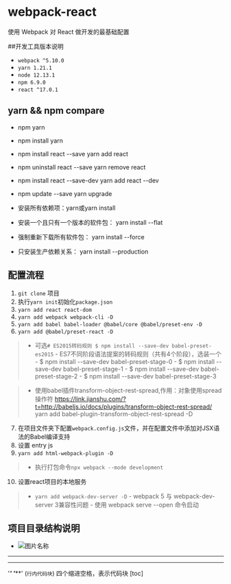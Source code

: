 # webpack-react
使用 Webpack 对 React 做开发的最基础配置

##开发工具版本说明
* `webpack ^5.10.0`
* `yarn 1.21.1`
* `node 12.13.1`
* `npm 6.9.0`
* `react ^17.0.1`


## yarn && npm compare
* npm	yarn
* npm install	yarn
* npm install react --save	yarn add react
* npm uninstall react --save	yarn remove react
* npm install react --save-dev	yarn add react --dev
* npm update --save	yarn upgrade

* 安装所有依赖项：yarn或yarn install
* 安装一个且只有一个版本的软件包： yarn install --flat
* 强制重新下载所有软件包： yarn install --force
* 只安装生产依赖关系： yarn install --production

## 配置流程
1. `git clone` 项目
2. 执行`yarn init`初始化`package.json`
3. `yarn add react react-dom`
4. `yarn add webpack webpack-cli -D`
5. `yarn add babel babel-loader @babel/core @babel/preset-env -D`
6. `yarn add @babel/preset-react -D`
 >  - 可选`# ES2015转码规则 $ npm install --save-dev babel-preset-es2015`
    - ES7不同阶段语法提案的转码规则（共有4个阶段），选装一个
    - $ npm install --save-dev babel-preset-stage-0
    - $ npm install --save-dev babel-preset-stage-1
    - $ npm install --save-dev babel-preset-stage-2
    - $ npm install --save-dev babel-preset-stage-3

 > - 使用babel插件transform-object-rest-spread,作用：对象使用spread操作符
     https://link.jianshu.com/?t=http://babeljs.io/docs/plugins/transform-object-rest-spread/
     yarn add babel-plugin-transform-object-rest-spread -D
7. 在项目文件夹下配置`webpack.config.js`文件，并在配置文件中添加对JSX语法的Babel编译支持
8. 设置 entry js
9. `yarn add html-webpack-plugin -D`
  > - 执行打包命令`npx webpack --mode development`
10. 设置react项目的本地服务
  > - `yarn add webpack-dev-server -D` 
      - webpack 5 与 webpack-dev-server 3兼容性问题
        - 使用 webpack serve --open 命令启动
  
## 项目目录结构说明

- ![图片名称](图片链接地址)
---
----
'***'
'*****'
(`行内代码块`)
    四个缩进空格，表示代码块
[toc]


